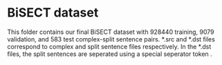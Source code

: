 # BiSECT dataset

This folder contains our final BiSECT dataset with 928440 training, 9079 validation, and 583 test complex-split sentence pairs. *.src and *.dst files correspond 
to complex and split sentence files respectively. In the *.dst files, the split sentences are seperated using a special seperator token <SEP>. 
